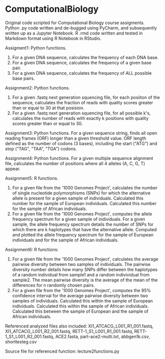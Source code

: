 # ComputationalBiology
Original code scripted for Computational Biology course assigments. 
Python .py code written and de-bugged using PyCharm, and subsequently written up as a Jupyter Notebook.
R .rmd code written and tested in Markdown format using R Notebook in RStudio.

Assigment1:
Python functions.
1) For a given DNA sequence, calculates the frequency of each DNA base.
2) For a given DNA sequence, calculates the frequency of a given base pair.
3) For a given DNA sequence, calculates the frequency of ALL possible base pairs.

Assignment2:
Python functions.
1) For a given .fastq next generation squencing file, for each posiiton of the sequence, calculates the fraction of reads with quality scores greater than or equal to 30 at that posision.
2) For a given .fastq next generation squencing file, for all possible k's, calculates the number of reads with exactly k positions with quality scores greater than or equal to 30.

Assignment3:
Python functions.
For a given sequence string, finds all open reading frames (ORF) longer than a given threshold value.
ORF length defined as the number of codons (3 bases), including the start ("ATG") and stop ("TAG", "TAA", "TGA") codons.

Assignment4:
Python functions.
For a given multiple sequence alignment file, calculates the number of positions where all 4 alleles (A, C, G, T) appear.

Assignment5:
R functions.
1) For a given file from the '1000 Genomes Project', calculates the number of single nucleotide polymorphisms (SNPs) for which the alternative allele is present for a given sample of individuals.
Calculated this number for the sample of European individuals.
Calculated this number for the sample of African individuals.
2) For a given file from the '1000 Genomes Project', computes the allele frequency spectrum for a given sample of individuals.
For a given sample, the allele frequency spectrum details the number of SNPs for which there are k haplotypes that have the alternative allele.
Computed and plotted the allele frequency spectrum for the sample of European individuals and for the sample of African individuals.

Assignment6:
R functions:
1) For a given file from the '1000 Genomes Project', calculates the average pairwise diversity between two samples of individuals.
The pairwise diversity number details how many SNPs differ between the haplotypes of a random individual from sample1 and a random indivividual from sample2.
The mean pairwise diversity is the average of the mean of the differences for n randomly chosen pairs.
2) For a given file from the '1000 Genomes Project', computes the 95% confidence interval for the average pairwise diversity between two samples of individuals.
Calculated this within the sample of European individuals.
Calculated this within the sample of African individuals.
Calculated this between the sample of European and the sample of African individuals.

Referenced analyzed files also included:
XI1_ATCACG_L001_R1_001.fastq,
XI1_ATCACG_L001_R2_001.fastq,
RETT-1_S1_L001_R1_001.fastq,
RETT-1_S1_L001_R2_001.fastq,
ACE2.fasta,
part-ace2-multi.txt,
abbgen1k.csv,
shorttesteg.csv

Source file for referenced function:
lecture2functions.py
